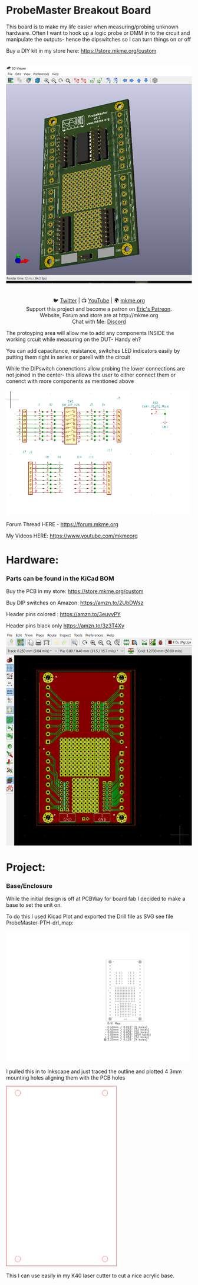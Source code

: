 # ProbeMaster Breakout Board 
This board is to make my life easier when measuring/probing unknown hardware.  Often I want to hook up a logic probe or DMM in to the crcuit and manipulate the outputs- hence the dipswitches so I can turn things on or off

Buy a DIY kit in my store here: https://store.mkme.org/custom

<p align="center">
<br>
 <img src="https://github.com/MKme/probemaster/blob/main/photos/3D.PNG" width="700"/>
 <br>

<br>
<br>
🐦 <a href="https://twitter.com/mkmeorg">Twitter</a>
| 📺 <a href="https://www.youtube.com/mkmeorg">YouTube</a>
| 🌍 <a href="http://www.mkme.org">mkme.org</a><br>
Support this project and become a patron on <a href="http://mkme.org/patreon">Eric's Patreon</a>.<br>
Website, Forum and store are at http://mkme.org <br>
Chat with Me: <a href="https://discord.gg/j9S4Fgv">Discord</a></b>
</p>




The protoyping area will allow me to add any components INSIDE the working crcuit while measuring on the DUT- Handy eh?

You can add capacitance, resistance, switches LED indicators easily by putting them right in series or parell with the circuit

While the DIPswitch conenctions allow probing the lower connections are not joined in the center- this allows the user to either connect them or conenct with more components as mentioned above

<img src="https://github.com/MKme/probemaster/blob/main/photos/Schematic%20Fig.PNG" width="500"/>

Forum Thread HERE - https://forum.mkme.org 

My Videos HERE: https://www.youtube.com/mkmeorg


# Hardware:

### Parts can be found in the KiCad BOM 

Buy the PCB in my store: https://store.mkme.org/custom

Buy DIP switches on Amazon: https://amzn.to/2UbDWsz

Header pins colored : https://amzn.to/3euvvPY

Header pins black only https://amzn.to/3z3T4Xy 

<img src="https://github.com/MKme/probemaster/blob/main/photos/PCB%20Fig.PNG" width="700"/>

# Project:

###  Base/Enclosure

While the initial design is off at PCBWay for board fab I decided to make a base to set the unit on.  

To do this I used Kicad Plot and exported the Drill file as SVG see file ProbeMaster-PTH-drl_map:

<img src="https://github.com/MKme/probemaster/blob/main/PCB/ProbeMaster/gerbers/svgs/ProbeMaster-PTH-drl_map.svg" width="500"/>

I pulled this in to Inkscape and just traced the outline and plotted 4 3mm mounting holes aligning them with the PCB holes

<img src="https://github.com/MKme/probemaster/blob/main/PCB/ProbeMaster/gerbers/svgs/Erics%20ottom%20plate%20final%20v0.1.svg" width="300"/>

This I can use easily in my K40 laser cutter to cut a nice acrylic base.  

